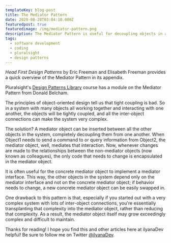 ```yaml
---
templateKey: blog-post
title: The Mediator Pattern
date: 2020-08-28T03:04:10.000Z
featuredpost: true
featuredimage: /img/mediator-pattern.png
description: The Mediator Pattern is useful for decoupling objects in a system that must communicate with one another but which do not need to know about the implementations of one another. This pattern allows the communication between those objects to be altered independently of those objects.
tags:
  - software development
  - coding
  - pluralsight
  - design patterns
---
```


*Head First Design Patterns* by Eric Freeman and Elisabeth Freeman provides a quick overview of the Mediator Pattern in its appendix.

Pluralsight's [Design Patterns Library](https://app.pluralsight.com/library/courses/patterns-library/table-of-contents) course has a module on the Mediator Pattern from Donald Belcham.

The principles of object-oriented design tell us that tight coupling is bad. So in a system with many objects all working together and interacting with one another, the objects will be tightly coupled, and all the inter-object connections can make the system very complex.

The solution? A mediator object can be inserted between all the other objects in the system, completely decoupling them from one another. When Object1 needs to send a command to or query information from Object2, the mediator object, well, mediates that interaction. Now, whenever changes are made to the relationships between the non-mediator objects (now known as colleagues), the only code that needs to change is encapsulated in the mediator object.

It is often useful for the concrete mediator object to implement a mediator interface. This way, the other objects in the system depend only on the mediator interface and not on the concrete mediator object; if behavior needs to change, a new concrete mediator object can be easily swapped in.

One drawback to this pattern is that, especially if you started out with a very complex system with lots of inter-object connections, you're essentially transplanting that complexity into the mediator object, rather than reducing that complexity. As a result, the mediator object itself may grow exceedingly complex and difficult to maintain.

Thanks for reading! I hope you find this and other articles here at ilyanaDev helpful! Be sure to follow me on Twitter [@ilyanaDev](https://twitter.com/ilyanaDev).
